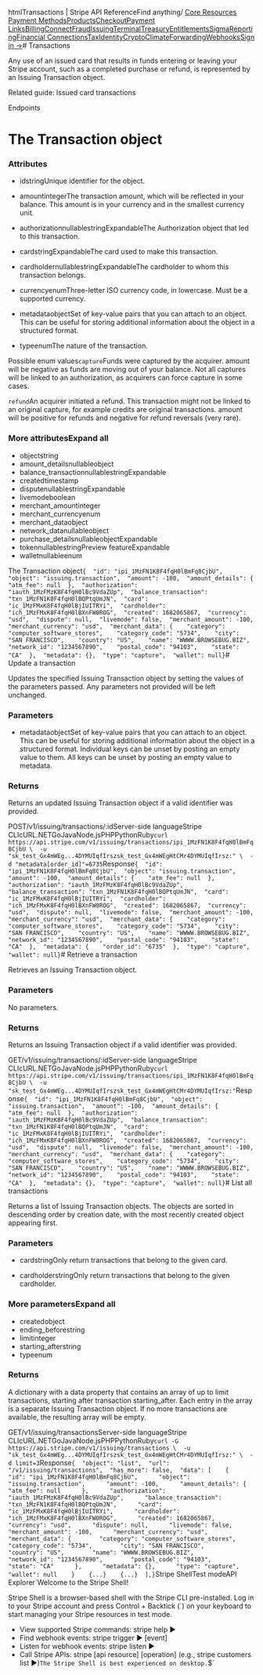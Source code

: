 htmlTransactions | Stripe API Reference[](/api)Find anything/
[Core Resources](#)
[Payment Methods](#)[Products](#)[Checkout](#)[Payment Links](#)[Billing](#)[Connect](#)[Fraud](#)[Issuing](#)[Terminal](#)[Treasury](#)[Entitlements](#)[Sigma](#)[Reporting](#)[Financial Connections](#)[Tax](#)[Identity](#)[Crypto](#)[Climate](#)[Forwarding](#)[Webhooks](#)[Sign in →](https://dashboard.stripe.com/login)# Transactions

Any use of an issued card that results in funds entering or leaving your Stripe account, such as a completed purchase or refund, is represented by an Issuing Transaction object.

Related guide: Issued card transactions

Endpoints
# The Transaction object

### Attributes

- idstringUnique identifier for the object.


- amountintegerThe transaction amount, which will be reflected in your balance. This amount is in your currency and in the smallest currency unit.


- authorizationnullablestringExpandableThe Authorization object that led to this transaction.


- cardstringExpandableThe card used to make this transaction.


- cardholdernullablestringExpandableThe cardholder to whom this transaction belongs.


- currencyenumThree-letter ISO currency code, in lowercase. Must be a supported currency.


- metadataobjectSet of key-value pairs that you can attach to an object. This can be useful for storing additional information about the object in a structured format.


- typeenumThe nature of the transaction.

Possible enum values`capture`Funds were captured by the acquirer. amount will be negative as funds are moving out of your balance. Not all captures will be linked to an authorization, as acquirers can force capture in some cases.

`refund`An acquirer initiated a refund. This transaction might not be linked to an original capture, for example credits are original transactions. amount will be positive for refunds and negative for refund reversals (very rare).



### More attributesExpand all

- objectstring
- amount_detailsnullableobject
- balance_transactionnullablestringExpandable
- createdtimestamp
- disputenullablestringExpandable
- livemodeboolean
- merchant_amountinteger
- merchant_currencyenum
- merchant_dataobject
- network_datanullableobject
- purchase_detailsnullableobjectExpandable
- tokennullablestringPreview featureExpandable
- walletnullableenum

The Transaction object`{  "id": "ipi_1MzFN1K8F4fqH0lBmFq8CjbU",  "object": "issuing.transaction",  "amount": -100,  "amount_details": {    "atm_fee": null  },  "authorization": "iauth_1MzFMzK8F4fqH0lBc9VdaZUp",  "balance_transaction": "txn_1MzFN1K8F4fqH0lBQPtqUmJN",  "card": "ic_1MzFMxK8F4fqH0lBjIUITRYi",  "cardholder": "ich_1MzFMxK8F4fqH0lBXnFW0ROG",  "created": 1682065867,  "currency": "usd",  "dispute": null,  "livemode": false,  "merchant_amount": -100,  "merchant_currency": "usd",  "merchant_data": {    "category": "computer_software_stores",    "category_code": "5734",    "city": "SAN FRANCISCO",    "country": "US",    "name": "WWWW.BROWSEBUG.BIZ",    "network_id": "1234567890",    "postal_code": "94103",    "state": "CA"  },  "metadata": {},  "type": "capture",  "wallet": null}`# Update a transaction

Updates the specified Issuing Transaction object by setting the values of the parameters passed. Any parameters not provided will be left unchanged.

### Parameters

- metadataobjectSet of key-value pairs that you can attach to an object. This can be useful for storing additional information about the object in a structured format. Individual keys can be unset by posting an empty value to them. All keys can be unset by posting an empty value to metadata.



### Returns

Returns an updated Issuing Transaction object if a valid identifier was provided.

POST/v1/issuing/transactions/:idServer-side languageStripe CLIcURL.NETGoJavaNode.jsPHPPythonRuby[](#)[](#)`curl https://api.stripe.com/v1/issuing/transactions/ipi_1MzFN1K8F4fqH0lBmFq8CjbU \  -u "sk_test_Gx4mWEg...4DYMUIqfIrszsk_test_Gx4mWEgHtCMr4DYMUIqfIrsz:" \  -d "metadata[order_id]"=6735`Response`{  "id": "ipi_1MzFN1K8F4fqH0lBmFq8CjbU",  "object": "issuing.transaction",  "amount": -100,  "amount_details": {    "atm_fee": null  },  "authorization": "iauth_1MzFMzK8F4fqH0lBc9VdaZUp",  "balance_transaction": "txn_1MzFN1K8F4fqH0lBQPtqUmJN",  "card": "ic_1MzFMxK8F4fqH0lBjIUITRYi",  "cardholder": "ich_1MzFMxK8F4fqH0lBXnFW0ROG",  "created": 1682065867,  "currency": "usd",  "dispute": null,  "livemode": false,  "merchant_amount": -100,  "merchant_currency": "usd",  "merchant_data": {    "category": "computer_software_stores",    "category_code": "5734",    "city": "SAN FRANCISCO",    "country": "US",    "name": "WWWW.BROWSEBUG.BIZ",    "network_id": "1234567890",    "postal_code": "94103",    "state": "CA"  },  "metadata": {    "order_id": "6735"  },  "type": "capture",  "wallet": null}`# Retrieve a transaction

Retrieves an Issuing Transaction object.

### Parameters

No parameters.

### Returns

Returns an Issuing Transaction object if a valid identifier was provided.

GET/v1/issuing/transactions/:idServer-side languageStripe CLIcURL.NETGoJavaNode.jsPHPPythonRuby[](#)[](#)`curl https://api.stripe.com/v1/issuing/transactions/ipi_1MzFN1K8F4fqH0lBmFq8CjbU \  -u "sk_test_Gx4mWEg...4DYMUIqfIrszsk_test_Gx4mWEgHtCMr4DYMUIqfIrsz:"`Response`{  "id": "ipi_1MzFN1K8F4fqH0lBmFq8CjbU",  "object": "issuing.transaction",  "amount": -100,  "amount_details": {    "atm_fee": null  },  "authorization": "iauth_1MzFMzK8F4fqH0lBc9VdaZUp",  "balance_transaction": "txn_1MzFN1K8F4fqH0lBQPtqUmJN",  "card": "ic_1MzFMxK8F4fqH0lBjIUITRYi",  "cardholder": "ich_1MzFMxK8F4fqH0lBXnFW0ROG",  "created": 1682065867,  "currency": "usd",  "dispute": null,  "livemode": false,  "merchant_amount": -100,  "merchant_currency": "usd",  "merchant_data": {    "category": "computer_software_stores",    "category_code": "5734",    "city": "SAN FRANCISCO",    "country": "US",    "name": "WWWW.BROWSEBUG.BIZ",    "network_id": "1234567890",    "postal_code": "94103",    "state": "CA"  },  "metadata": {},  "type": "capture",  "wallet": null}`# List all transactions

Returns a list of Issuing Transaction objects. The objects are sorted in descending order by creation date, with the most recently created object appearing first.

### Parameters

- cardstringOnly return transactions that belong to the given card.


- cardholderstringOnly return transactions that belong to the given cardholder.



### More parametersExpand all

- createdobject
- ending_beforestring
- limitinteger
- starting_afterstring
- typeenum

### Returns

A dictionary with a data property that contains an array of up to limit transactions, starting after transaction starting_after. Each entry in the array is a separate Issuing Transaction object. If no more transactions are available, the resulting array will be empty.

GET/v1/issuing/transactionsServer-side languageStripe CLIcURL.NETGoJavaNode.jsPHPPythonRuby[](#)[](#)`curl -G https://api.stripe.com/v1/issuing/transactions \  -u "sk_test_Gx4mWEg...4DYMUIqfIrszsk_test_Gx4mWEgHtCMr4DYMUIqfIrsz:" \  -d limit=3`Response`{  "object": "list",  "url": "/v1/issuing/transactions",  "has_more": false,  "data": [    {      "id": "ipi_1MzFN1K8F4fqH0lBmFq8CjbU",      "object": "issuing.transaction",      "amount": -100,      "amount_details": {        "atm_fee": null      },      "authorization": "iauth_1MzFMzK8F4fqH0lBc9VdaZUp",      "balance_transaction": "txn_1MzFN1K8F4fqH0lBQPtqUmJN",      "card": "ic_1MzFMxK8F4fqH0lBjIUITRYi",      "cardholder": "ich_1MzFMxK8F4fqH0lBXnFW0ROG",      "created": 1682065867,      "currency": "usd",      "dispute": null,      "livemode": false,      "merchant_amount": -100,      "merchant_currency": "usd",      "merchant_data": {        "category": "computer_software_stores",        "category_code": "5734",        "city": "SAN FRANCISCO",        "country": "US",        "name": "WWWW.BROWSEBUG.BIZ",        "network_id": "1234567890",        "postal_code": "94103",        "state": "CA"      },      "metadata": {},      "type": "capture",      "wallet": null    }    {...}    {...}  ],}`Stripe ShellTest modeAPI Explorer[](https://stripe.com/docs/stripe-cli#install)`Welcome to the Stripe Shell!

Stripe Shell is a browser-based shell with the Stripe CLI pre-installed. Log in to your
Stripe account and press Control + Backtick (`) on your keyboard to start managing your Stripe
resources in test mode.

- View supported Stripe commands: stripe help ▶️
- Find webhook events: stripe trigger ▶️ [event]
- Listen for webhook events: stripe listen ▶
- Call Stripe APIs: stripe [api resource] [operation] (e.g., stripe customers list ▶️)`The Stripe Shell is best experienced on desktop.`$`